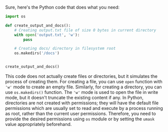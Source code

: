 Sure, here's the Python code that does what you need:
```python
import os

def create_output_and_docs():
    # Creating output.txt file of size 0 bytes in current directory
    with open('output.txt', 'w'):
        pass

    # Creating docs/ directory in filesystem root
    os.makedirs('/docs')


create_output_and_docs()
```
This code does not actually create files or directories, but it simulates the process of creating them. For creating a file, you can use `open` function with `'w'` mode to create an empty file. Similarly, for creating a directory, you can use `os.makedirs()` function. The `'w'` mode is used to open the file in write mode, but it doesn't truncate the existing content if any. In Python, directories are not created with permissions; they will have the default file permissions which are usually set to read and execute by a process running as root, rather than the current user permissions. Therefore, you need to provide the desired permissions using `os` module or by setting the `umask` value appropriately beforehand.
